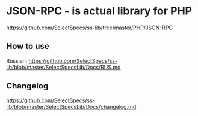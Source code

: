 # JSON-RPC - is actual library for PHP
https://github.com/SelectSpecs/ss-lib/tree/master/PHP/JSON-RPC

## How to use
Russian: https://github.com/SelectSpecs/ss-lib/blob/master/SelectSpecsLib/Docs/RUS.md

## Changelog
https://github.com/SelectSpecs/ss-lib/blob/master/SelectSpecsLib/Docs/changelog.md